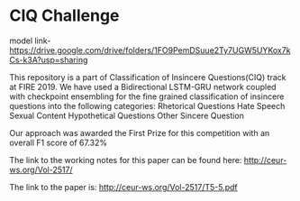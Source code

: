 # CIQ Challenge

model link- https://drive.google.com/drive/folders/1FO9PemDSuue2Ty7UGW5UYKox7kCs-k3A?usp=sharing

This repository is a part of Classification of Insincere Questions(CIQ) track at FIRE 2019. We have used a Bidirectional LSTM-GRU network coupled with checkpoint ensembling for the fine grained classification of insincere questions into the following categories:
Rhetorical Questions
Hate Speech
Sexual Content
Hypothetical Questions
Other
Sincere Question


Our approach was awarded the First Prize for this competition with an overall F1 score of 67.32%

The link to the working notes for this paper can be found here:
http://ceur-ws.org/Vol-2517/

The link to the paper is:
http://ceur-ws.org/Vol-2517/T5-5.pdf
